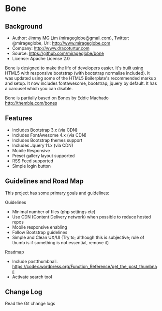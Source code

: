 Bone
================================================

Background
------------------------------------------------
- Author: Jimmy MG Lim (mirageglobe@gmail.com), Twitter: @mirageglobe, Url: http://www.mirageglobe.com
- Company: http://www.dracoturtur.com
- Source: https://github.com/mirageglobe/bone
- License: Apache License 2.0

Bone is designed to make the life of developers easier. It's built using HTML5 with responsive bootstrap (with bootstrap normalise included). It was updated using some of the HTML5 Boilerplate's recommended markup and setup. It now includes fontawesome, bootstrap, jquery by default. It has a carousel which you can disable.

Bone is partially based on Bones by Eddie Machado http://themble.com/bones


Features
------------------------------------------------
- Includes Bootstrap 3.x (via CDN)
- Includes FontAwesome 4.x (via CDN)
- Includes Bootstrap themes support
- Includes Jquery 11.x (via CDN)
- Mobile Responsive
- Preset gallery layout supported
- RSS Feed supported
- Simple login button


Guidelines and Road Map
------------------------------------------------
This project has some primary goals and guidelines:

Guidelines

- Minimal number of files (php settings etc)
- Use CDN (Content Delivery network) when possible to reduce hosted repos
- Mobile responsive enabling
- Follow Bootstrap guidelines
- Simple and Clean UX/UI (Try to; although this is subjective; rule of thumb is if something is not essential, remove it)

Roadmap

- Include postthumbnail. https://codex.wordpress.org/Function_Reference/get_the_post_thumbnail
- Activate search tool


Change Log
------------------------------------------------
Read the Git change logs